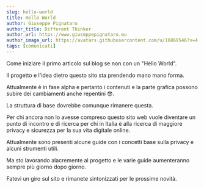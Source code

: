 ```yaml
---
slug: hello-world
title: Hello World
author: Giuseppe Pignataro
author_title: Different Thinker
author_url: https://www.giuseppepignataro.eu
author_image_url: https://avatars.githubusercontent.com/u/16869546?v=4
tags: [comunicati]
---
```


<!--truncate-->

Come iniziare il primo articolo sul blog se non con un "Hello World".

Il progetto e l'idea dietro questo sito sta prendendo mano mano forma.

Attualmente è in fase alpha e pertanto i contenuti e la parte grafica possono subire dei cambiamenti anche repentini 😎.

La struttura di base dovrebbe comunque rimanere questa.

Per chi ancora non lo avesse compreso questo sito web vuole diventare un punto di incontro e di ricerca per chi in Italia è alla ricerca di maggiore privacy e sicurezza per la sua vita digitale online.

Attualmente sono presenti alcune guide con i concetti base sulla privacy e alcuni strumenti utili.

Ma sto lavorando alacremente al progetto e le varie guide aumenteranno sempre più giorno dopo giorno.

Fatevi un giro sul sito e rimanete sintonizzati per le prossime novità.
